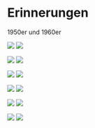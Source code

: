 # Erinnerungen

1950er und 1960er

![](DIA_0004.JPG)
![](DIA_0005.JPG)

![](DIA_0022.JPG)
![](DIA_0028.JPG)

![](DIA_0029.JPG)
![](DIA_0041.JPG)

![](DIA_0050.JPG)
![](DIA_0070.JPG)

![](DIA_0078.JPG)
![](DIA_0084.JPG)

![](DIA_0097.JPG)
![](DIA_0100.JPG)
